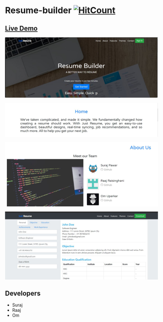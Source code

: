 # Resume-builder  [![HitCount](http://hits.dwyl.io/ssp4all/Just-Resume.svg)](http://hits.dwyl.io/ssp4all/Just-Resume)

## [Live Demo](https://www.youtube.com/watch?v=7olYCzeObVk) 

![Home](img/home.jpg)

![Home](img/next.jpg)

![Home](img/team.jpg)

![Home](img/resume.jpg)

## Developers
- Suraj 
- Raaj
- Om
